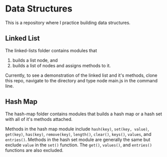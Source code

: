 # Data Structures

This is a repository where I practice building data structures.

## Linked List 
The linked-lists folder contains modules that <ol><li> builds a list node, and</li> <li>builds a list of nodes and assigns methods to it.</li></ol> Currently, to see a demonstration of the linked list and it's methods, clone this repo, navigate to the directory and type node main.js in the command line.

## Hash Map
The hash-map folder contains modules that builds a hash map or a hash set with all of it's methods attached. 

Methods in the hash map module include <code>hash(key)</code>, <code>set(key, value)</code>, <code>get(key)</code>, <code>has(key)</code>, <code>remove(key)</code>, <code>length()</code>, <code>clear()</code>, <code>keys()</code>, <code>values</code>, and <code>entries()</code>. Methods in the hash set module are generally the same but exclude <code>value</code> in the <code>set()</code> function. The <code>get()</code>, <code>values()</code>, and <code>entries()</code> functions are also excluded. 